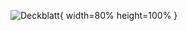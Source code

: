<!-- # Bug-Free-by-Design: Shift-Left on Steroids -->

<!-- <video src="videos/startfolie.mp4" controls autoplay muted loop width="80%"></video> -->
![Deckblatt](images/titelfolie.png){ width=80% height=100% }